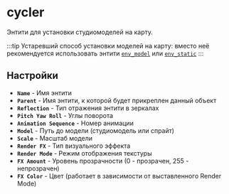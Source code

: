 ﻿# cycler

Энтити для установки студиомоделей на карту.

:::tip
Устаревший способ установки моделей на карту: вместо неё рекомендуется использовать энтити [`env_model`](./env_model) или [`env_static`](./env_static)
:::

## Настройки

- **`Name`** - Имя энтити
- **`Parent`** - Имя энтити, к которой будет прикреплен данный объект
- **`Reflection`** - Тип отражения энтити в зеркалах
- **`Pitch Yaw Roll`** - Углы поворота
- **`Animation Sequence`** - Номер анимации
- **`Model`** - Путь до модели (студиомодель или спрайт)
- **`Scale`** - Масштаб модели
- **`Render FX`** - Тип визуального эффекта
- **`Render Mode`** - Режим отображения текстуры
- **`FX Amount`** - Уровень прозрачности (0 - прозрачен, 255 - непрозрачен)
- **`FX Color`** - Цвет (работает в зависимости от выставленного Render Mode)

